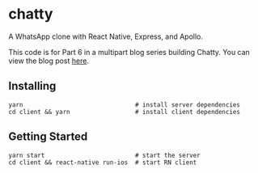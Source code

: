 # chatty

A WhatsApp clone with React Native, Express, and Apollo.

This code is for Part 6 in a multipart blog series building Chatty. You can view the blog post [here](https://medium.com/p/b54df7d63e27/).

## Installing
```
yarn                               # install server dependencies
cd client && yarn                  # install client dependencies
```

## Getting Started
```
yarn start                         # start the server     
cd client && react-native run-ios  # start RN client
```